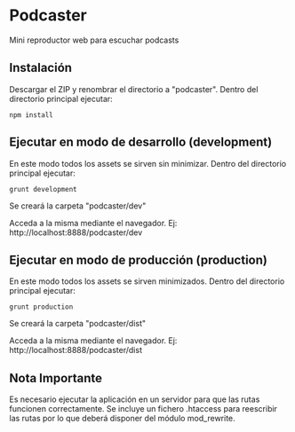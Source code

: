 Podcaster
=========

Mini reproductor web para escuchar podcasts

Instalación
-----------
Descargar el ZIP y renombrar el directorio a "podcaster". Dentro del directorio principal ejecutar:

```shell
npm install
```

Ejecutar en modo de desarrollo (development)
--------------------------------------------
En este modo todos los assets se sirven sin minimizar. Dentro del directorio principal ejecutar:

```shell
grunt development
```

Se creará la carpeta "podcaster/dev"

Acceda a la misma mediante el navegador. Ej: http://localhost:8888/podcaster/dev


Ejecutar en modo de producción (production)
-------------------------------------------
En este modo todos los assets se sirven minimizados. Dentro del directorio principal ejecutar:

```shell
grunt production
```

Se creará la carpeta "podcaster/dist"

Acceda a la misma mediante el navegador. Ej: http://localhost:8888/podcaster/dist


Nota Importante
---------------
Es necesario ejecutar la aplicación en un servidor para que las rutas funcionen correctamente. Se incluye un fichero .htaccess para reescribir las rutas por lo que deberá disponer del módulo mod_rewrite.
